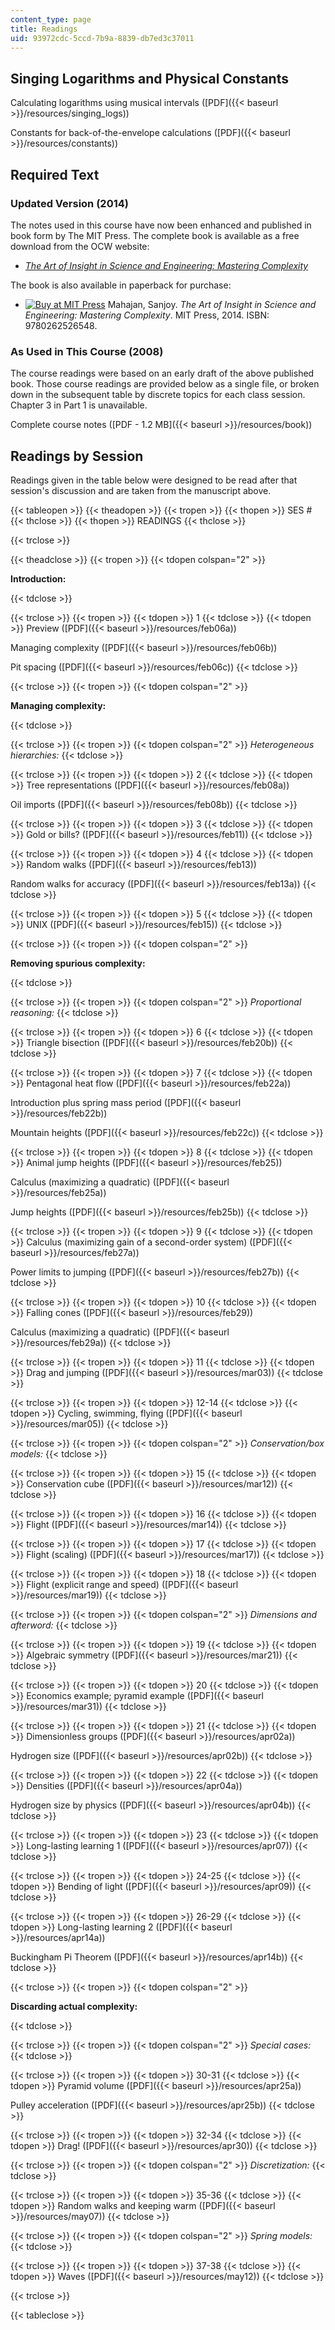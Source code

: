 ```yaml
---
content_type: page
title: Readings
uid: 93972cdc-5ccd-7b9a-8839-db7ed3c37011
---
```


Singing Logarithms and Physical Constants
-----------------------------------------

Calculating logarithms using musical intervals ([PDF]({{< baseurl >}}/resources/singing_logs))

Constants for back-of-the-envelope calculations ([PDF]({{< baseurl >}}/resources/constants))

Required Text
-------------

### Updated Version (2014)

The notes used in this course have now been enhanced and published in book form by The MIT Press. The complete book is available as a free download from the OCW website:

*   _[The Art of Insight in Science and Engineering: Mastering Complexity](/resources/res-6-011-the-art-of-insight-in-science-and-engineering-mastering-complexity-fall-2014)_

The book is also available in paperback for purchase:

*   [![Buy at MIT Press](/images/mp_logo.gif)](https://mitpress.mit.edu/9780262526548) Mahajan, Sanjoy. _The Art of Insight in Science and Engineering: Mastering Complexity_. MIT Press, 2014. ISBN: 9780262526548.

### As Used in This Course (2008)

The course readings were based on an early draft of the above published book. Those course readings are provided below as a single file, or broken down in the subsequent table by discrete topics for each class session. Chapter 3 in Part 1 is unavailable.

Complete course notes ([PDF - 1.2 MB]({{< baseurl >}}/resources/book))

Readings by Session
-------------------

Readings given in the table below were designed to be read after that session's discussion and are taken from the manuscript above.

{{< tableopen >}}
{{< theadopen >}}
{{< tropen >}}
{{< thopen >}}
SES #
{{< thclose >}}
{{< thopen >}}
READINGS
{{< thclose >}}

{{< trclose >}}

{{< theadclose >}}
{{< tropen >}}
{{< tdopen colspan="2" >}}


**Introduction:**


{{< tdclose >}}

{{< trclose >}}
{{< tropen >}}
{{< tdopen >}}
1
{{< tdclose >}}
{{< tdopen >}}
Preview ([PDF]({{< baseurl >}}/resources/feb06a))  
  
Managing complexity ([PDF]({{< baseurl >}}/resources/feb06b))  
  
Pit spacing ([PDF]({{< baseurl >}}/resources/feb06c))
{{< tdclose >}}

{{< trclose >}}
{{< tropen >}}
{{< tdopen colspan="2" >}}


**Managing complexity:**


{{< tdclose >}}

{{< trclose >}}
{{< tropen >}}
{{< tdopen colspan="2" >}}
_Heterogeneous hierarchies:_
{{< tdclose >}}

{{< trclose >}}
{{< tropen >}}
{{< tdopen >}}
2
{{< tdclose >}}
{{< tdopen >}}
Tree representations ([PDF]({{< baseurl >}}/resources/feb08a))  
  
Oil imports ([PDF]({{< baseurl >}}/resources/feb08b))
{{< tdclose >}}

{{< trclose >}}
{{< tropen >}}
{{< tdopen >}}
3
{{< tdclose >}}
{{< tdopen >}}
Gold or bills? ([PDF]({{< baseurl >}}/resources/feb11))
{{< tdclose >}}

{{< trclose >}}
{{< tropen >}}
{{< tdopen >}}
4
{{< tdclose >}}
{{< tdopen >}}
Random walks ([PDF]({{< baseurl >}}/resources/feb13))  
  
Random walks for accuracy ([PDF]({{< baseurl >}}/resources/feb13a))
{{< tdclose >}}

{{< trclose >}}
{{< tropen >}}
{{< tdopen >}}
5
{{< tdclose >}}
{{< tdopen >}}
UNIX ([PDF]({{< baseurl >}}/resources/feb15))
{{< tdclose >}}

{{< trclose >}}
{{< tropen >}}
{{< tdopen colspan="2" >}}


**Removing spurious complexity:**


{{< tdclose >}}

{{< trclose >}}
{{< tropen >}}
{{< tdopen colspan="2" >}}
_Proportional reasoning:_
{{< tdclose >}}

{{< trclose >}}
{{< tropen >}}
{{< tdopen >}}
6
{{< tdclose >}}
{{< tdopen >}}
Triangle bisection ([PDF]({{< baseurl >}}/resources/feb20b))
{{< tdclose >}}

{{< trclose >}}
{{< tropen >}}
{{< tdopen >}}
7
{{< tdclose >}}
{{< tdopen >}}
Pentagonal heat flow ([PDF]({{< baseurl >}}/resources/feb22a))  
  
Introduction plus spring mass period ([PDF]({{< baseurl >}}/resources/feb22b))  
  
Mountain heights ([PDF]({{< baseurl >}}/resources/feb22c))
{{< tdclose >}}

{{< trclose >}}
{{< tropen >}}
{{< tdopen >}}
8
{{< tdclose >}}
{{< tdopen >}}
Animal jump heights ([PDF]({{< baseurl >}}/resources/feb25))  
  
Calculus (maximizing a quadratic) ([PDF]({{< baseurl >}}/resources/feb25a))  
  
Jump heights ([PDF]({{< baseurl >}}/resources/feb25b))
{{< tdclose >}}

{{< trclose >}}
{{< tropen >}}
{{< tdopen >}}
9
{{< tdclose >}}
{{< tdopen >}}
Calculus (maximizing gain of a second-order system) ([PDF]({{< baseurl >}}/resources/feb27a))  
  
Power limits to jumping ([PDF]({{< baseurl >}}/resources/feb27b))
{{< tdclose >}}

{{< trclose >}}
{{< tropen >}}
{{< tdopen >}}
10
{{< tdclose >}}
{{< tdopen >}}
Falling cones ([PDF]({{< baseurl >}}/resources/feb29))  
  
Calculus (maximizing a quadratic) ([PDF]({{< baseurl >}}/resources/feb29a))
{{< tdclose >}}

{{< trclose >}}
{{< tropen >}}
{{< tdopen >}}
11
{{< tdclose >}}
{{< tdopen >}}
Drag and jumping ([PDF]({{< baseurl >}}/resources/mar03))
{{< tdclose >}}

{{< trclose >}}
{{< tropen >}}
{{< tdopen >}}
12-14
{{< tdclose >}}
{{< tdopen >}}
Cycling, swimming, flying ([PDF]({{< baseurl >}}/resources/mar05))
{{< tdclose >}}

{{< trclose >}}
{{< tropen >}}
{{< tdopen colspan="2" >}}
_Conservation/box models:_
{{< tdclose >}}

{{< trclose >}}
{{< tropen >}}
{{< tdopen >}}
15
{{< tdclose >}}
{{< tdopen >}}
Conservation cube ([PDF]({{< baseurl >}}/resources/mar12))
{{< tdclose >}}

{{< trclose >}}
{{< tropen >}}
{{< tdopen >}}
16
{{< tdclose >}}
{{< tdopen >}}
Flight ([PDF]({{< baseurl >}}/resources/mar14))
{{< tdclose >}}

{{< trclose >}}
{{< tropen >}}
{{< tdopen >}}
17
{{< tdclose >}}
{{< tdopen >}}
Flight (scaling) ([PDF]({{< baseurl >}}/resources/mar17))
{{< tdclose >}}

{{< trclose >}}
{{< tropen >}}
{{< tdopen >}}
18
{{< tdclose >}}
{{< tdopen >}}
Flight (explicit range and speed) ([PDF]({{< baseurl >}}/resources/mar19))
{{< tdclose >}}

{{< trclose >}}
{{< tropen >}}
{{< tdopen colspan="2" >}}
_Dimensions and afterword:_
{{< tdclose >}}

{{< trclose >}}
{{< tropen >}}
{{< tdopen >}}
19
{{< tdclose >}}
{{< tdopen >}}
Algebraic symmetry ([PDF]({{< baseurl >}}/resources/mar21))
{{< tdclose >}}

{{< trclose >}}
{{< tropen >}}
{{< tdopen >}}
20
{{< tdclose >}}
{{< tdopen >}}
Economics example; pyramid example ([PDF]({{< baseurl >}}/resources/mar31))
{{< tdclose >}}

{{< trclose >}}
{{< tropen >}}
{{< tdopen >}}
21
{{< tdclose >}}
{{< tdopen >}}
Dimensionless groups ([PDF]({{< baseurl >}}/resources/apr02a))  
  
Hydrogen size ([PDF]({{< baseurl >}}/resources/apr02b))
{{< tdclose >}}

{{< trclose >}}
{{< tropen >}}
{{< tdopen >}}
22
{{< tdclose >}}
{{< tdopen >}}
Densities ([PDF]({{< baseurl >}}/resources/apr04a))  
  
Hydrogen size by physics ([PDF]({{< baseurl >}}/resources/apr04b))
{{< tdclose >}}

{{< trclose >}}
{{< tropen >}}
{{< tdopen >}}
23
{{< tdclose >}}
{{< tdopen >}}
Long-lasting learning 1 ([PDF]({{< baseurl >}}/resources/apr07))
{{< tdclose >}}

{{< trclose >}}
{{< tropen >}}
{{< tdopen >}}
24-25
{{< tdclose >}}
{{< tdopen >}}
Bending of light ([PDF]({{< baseurl >}}/resources/apr09))
{{< tdclose >}}

{{< trclose >}}
{{< tropen >}}
{{< tdopen >}}
26-29
{{< tdclose >}}
{{< tdopen >}}
Long-lasting learning 2 ([PDF]({{< baseurl >}}/resources/apr14a))  
  
Buckingham Pi Theorem ([PDF]({{< baseurl >}}/resources/apr14b))
{{< tdclose >}}

{{< trclose >}}
{{< tropen >}}
{{< tdopen colspan="2" >}}


**Discarding actual complexity:**


{{< tdclose >}}

{{< trclose >}}
{{< tropen >}}
{{< tdopen colspan="2" >}}
_Special cases:_
{{< tdclose >}}

{{< trclose >}}
{{< tropen >}}
{{< tdopen >}}
30-31
{{< tdclose >}}
{{< tdopen >}}
Pyramid volume ([PDF]({{< baseurl >}}/resources/apr25a))  
  
Pulley acceleration ([PDF]({{< baseurl >}}/resources/apr25b))
{{< tdclose >}}

{{< trclose >}}
{{< tropen >}}
{{< tdopen >}}
32-34
{{< tdclose >}}
{{< tdopen >}}
Drag! ([PDF]({{< baseurl >}}/resources/apr30))
{{< tdclose >}}

{{< trclose >}}
{{< tropen >}}
{{< tdopen colspan="2" >}}
_Discretization:_
{{< tdclose >}}

{{< trclose >}}
{{< tropen >}}
{{< tdopen >}}
35-36
{{< tdclose >}}
{{< tdopen >}}
Random walks and keeping warm ([PDF]({{< baseurl >}}/resources/may07))
{{< tdclose >}}

{{< trclose >}}
{{< tropen >}}
{{< tdopen colspan="2" >}}
_Spring models:_
{{< tdclose >}}

{{< trclose >}}
{{< tropen >}}
{{< tdopen >}}
37-38
{{< tdclose >}}
{{< tdopen >}}
Waves ([PDF]({{< baseurl >}}/resources/may12))
{{< tdclose >}}

{{< trclose >}}

{{< tableclose >}}
